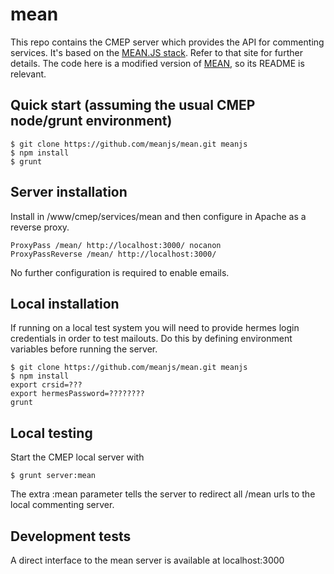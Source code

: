 mean
====

This repo contains the CMEP server which provides the API for commenting services. It's based on the [MEAN.JS stack](http://meanjs.org/). Refer to that site for further details. The code here is a modified version of [MEAN](https://github.com/meanjs/mean), so its README is relevant.

## Quick start (assuming the usual CMEP node/grunt environment)

```
$ git clone https://github.com/meanjs/mean.git meanjs
$ npm install
$ grunt
```

## Server installation

Install in /www/cmep/services/mean and then configure in Apache as a reverse proxy.
```
ProxyPass /mean/ http://localhost:3000/ nocanon
ProxyPassReverse /mean/ http://localhost:3000/
```
No further configuration is required to enable emails. 

## Local installation

If running on a local test system
you will need to provide hermes login credentials in order to test mailouts. Do this by defining environment variables before running the server.
```
$ git clone https://github.com/meanjs/mean.git meanjs
$ npm install
export crsid=???
export hermesPassword=????????
grunt
```

## Local testing
Start the CMEP local server with
```
$ grunt server:mean
```
The extra :mean parameter tells the server to redirect all /mean urls to the local commenting server.


## Development tests
A direct interface to the mean server is available at localhost:3000
